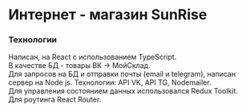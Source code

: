 <h1>Интернет - магазин SunRise</h1>

<h3><b>Технологии</b></h3>
Написан, на React с использованием TypeScript.<br>
В качестве БД - товары ВК -> МойСклад.<br>
Для запросов на БД и отправки почты (email и telegram), написан сервер на Node js. Технологии: API VK, API TG, Nodemailer.<br>
Для управления состоянием данных использовался Redux Toolkit.<br>
Для роутинга React Router.

